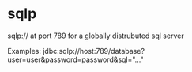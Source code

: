 # sqlp

sqlp:// at port 789 for a globally distrubuted sql server

Examples:
jdbc:sqlp://host:789/database?user=user&password=password&sql="..."
